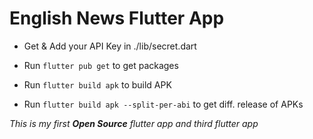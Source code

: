 # English News Flutter App



* Get & Add your API Key in ./lib/secret.dart

* Run `flutter pub get` to get packages
* Run `flutter build apk` to build APK 
* Run `flutter build apk --split-per-abi` to get diff. release of APKs


_This is my first **Open Source** flutter app and third flutter app_
